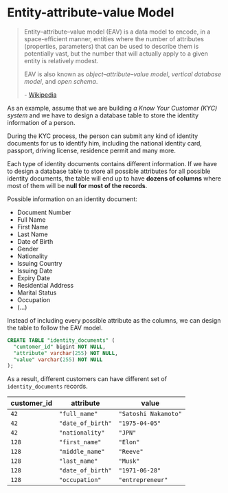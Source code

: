 # Entity-attribute-value Model

> Entity–attribute–value model (EAV) is a data model to encode, in a space-efficient manner, entities where the number
> of attributes (properties, parameters) that can be used to describe them is potentially vast, but the number that will
> actually apply to a given entity is relatively modest.
>
> EAV is also known as _object–attribute–value model_, _vertical database model_, and _open schema_.
>
> \- [Wikipedia](https://en.wikipedia.org/wiki/Entity%E2%80%93attribute%E2%80%93value_model)

As an example, assume that we are building _a Know Your Customer (KYC) system_ and we have to design a database table to
store the identity information of a person.

During the KYC process, the person can submit any kind of identity documents for us to identify him, including the
national identity card, passport, driving license, residence permit and many more.

Each type of identity documents contains different information. If we have to design a database table to store all
possible attributes for all possible identity documents, the table will end up to have **dozens of columns** where most
of them will be **null for most of the records**.

Possible information on an identity document:

- Document Number
- Full Name
- First Name
- Last Name
- Date of Birth
- Gender
- Nationality
- Issuing Country
- Issuing Date
- Expiry Date
- Residential Address
- Marital Status
- Occupation
- (...)

Instead of including every possible attribute as the columns, we can design the table to follow the EAV model.

```sql
CREATE TABLE "identity_documents" (
  "cumtomer_id" bigint NOT NULL,
  "attribute" varchar(255) NOT NULL,
  "value" varchar(255) NOT NULL
);
```

As a result, different customers can have different set of `identity_documents` records.

| customer_id | attribute         | value                |
| ----------- | ----------------- | -------------------- |
| `42`        | `"full_name"`     | `"Satoshi Nakamoto"` |
| `42`        | `"date_of_birth"` | `"1975-04-05"`       |
| `42`        | `"nationality"`   | `"JPN"`              |
| `128`       | `"first_name"`    | `"Elon"`             |
| `128`       | `"middle_name"`   | `"Reeve"`            |
| `128`       | `"last_name"`     | `"Musk"`             |
| `128`       | `"date_of_birth"` | `"1971-06-28"`       |
| `128`       | `"occupation"`    | `"entrepreneur"`     |
